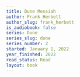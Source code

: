 ```yaml
---
title: Dune Messiah
author: Frank Herbett
author_slug: frank_herbett
is_audiobook: false
series: Dune
series_slug: dune
series_number: 2
started: January 1, 2022
year_finished: 2022
read_status: Read
layout: book
---
```

